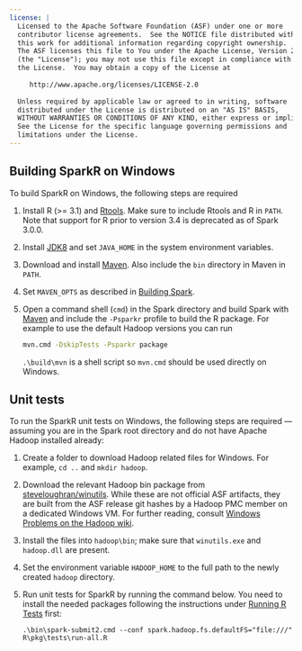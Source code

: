 ```yaml
---
license: |
  Licensed to the Apache Software Foundation (ASF) under one or more
  contributor license agreements.  See the NOTICE file distributed with
  this work for additional information regarding copyright ownership.
  The ASF licenses this file to You under the Apache License, Version 2.0
  (the "License"); you may not use this file except in compliance with
  the License.  You may obtain a copy of the License at
 
     http://www.apache.org/licenses/LICENSE-2.0
 
  Unless required by applicable law or agreed to in writing, software
  distributed under the License is distributed on an "AS IS" BASIS,
  WITHOUT WARRANTIES OR CONDITIONS OF ANY KIND, either express or implied.
  See the License for the specific language governing permissions and
  limitations under the License.
---
```


## Building SparkR on Windows

To build SparkR on Windows, the following steps are required

1. Install R (>= 3.1) and [Rtools](https://cloud.r-project.org/bin/windows/Rtools/). Make sure to
include Rtools and R in `PATH`. Note that support for R prior to version 3.4 is deprecated as of Spark 3.0.0.

2. Install
[JDK8](https://www.oracle.com/technetwork/java/javase/downloads/jdk8-downloads-2133151.html) and set
`JAVA_HOME` in the system environment variables.

3. Download and install [Maven](https://maven.apache.org/download.html). Also include the `bin`
directory in Maven in `PATH`.

4. Set `MAVEN_OPTS` as described in [Building Spark](https://spark.apache.org/docs/latest/building-spark.html).

5. Open a command shell (`cmd`) in the Spark directory and build Spark with [Maven](https://spark.apache.org/docs/latest/building-spark.html#buildmvn) and include the `-Psparkr` profile to build the R package. For example to use the default Hadoop versions you can run

    ```bash
    mvn.cmd -DskipTests -Psparkr package
    ```

    `.\build\mvn` is a shell script so `mvn.cmd` should be used directly on Windows.

##  Unit tests

To run the SparkR unit tests on Windows, the following steps are required —assuming you are in the Spark root directory and do not have Apache Hadoop installed already:

1. Create a folder to download Hadoop related files for Windows. For example, `cd ..` and `mkdir hadoop`.

2. Download the relevant Hadoop bin package from [steveloughran/winutils](https://github.com/steveloughran/winutils). While these are not official ASF artifacts, they are built from the ASF release git hashes by a Hadoop PMC member on a dedicated Windows VM. For further reading, consult [Windows Problems on the Hadoop wiki](https://wiki.apache.org/hadoop/WindowsProblems).

3. Install the files into `hadoop\bin`; make sure that `winutils.exe` and `hadoop.dll` are present.

4. Set the environment variable `HADOOP_HOME` to the full path to the newly created `hadoop` directory.

5. Run unit tests for SparkR by running the command below. You need to install the needed packages following the instructions under [Running R Tests](https://spark.apache.org/docs/latest/building-spark.html#running-r-tests) first:

    ```
    .\bin\spark-submit2.cmd --conf spark.hadoop.fs.defaultFS="file:///" R\pkg\tests\run-all.R
    ```

